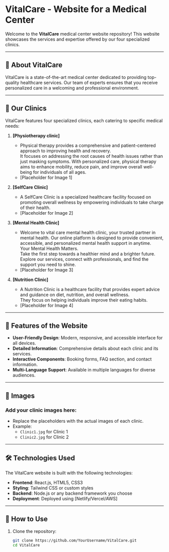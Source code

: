 # VitalCare - Website for a Medical Center

Welcome to the **VitalCare** medical center website repository! This website showcases the services and expertise offered by our four specialized clinics.

---

## 🌟 About VitalCare

VitalCare is a state-of-the-art medical center dedicated to providing top-quality healthcare services. Our team of experts ensures that you receive personalized care in a welcoming and professional environment.

---

## 🏥 Our Clinics

VitalCare features four specialized clinics, each catering to specific medical needs:

1. **[Physiotherapy clinic]**  
   - Physical therapy provides a comprehensive and patient-centered approach to improving health and recovery.<br> It focuses on addressing the root causes of health issues rather than just masking symptoms. With personalized care, physical therapy aims to enhance mobility, reduce pain, and improve overall well-being for individuals of all ages.
   - [Placeholder for Image 1]

2. **[SelfCare Clinic]**  
   - A SelfCare Clinic is a specialized healthcare facility focused on promoting overall wellness by empowering individuals to take charge of their health.  
   - [Placeholder for Image 2]

3. **[Mental Health Clinic]**  
   - Welcome to vital care mental health clinic, your trusted partner in mental health. Our online platform is designed to provide convenient, accessible, and personalized mental health support in anytime.<br>
                    Your Mental Health Matters.<br>
                    Take the first step towards a healthier mind and a brighter future. Explore our services, connect with professionals, and find the support you need to shine.
   - [Placeholder for Image 3]

4. **[Nutrition Clinic]**  
   -  A Nutrition Clinic is a healthcare facility that provides expert advice and guidance on diet, nutrition, and overall wellness.<br> They focus on helping individuals improve their eating habits.
   - [Placeholder for Image 4]

---

## 🚀 Features of the Website

- **User-Friendly Design**: Modern, responsive, and accessible interface for all devices.  
- **Detailed Information**: Comprehensive details about each clinic and its services.  
- **Interactive Components**: Booking forms, FAQ section, and contact information.  
- **Multi-Language Support**: Available in multiple languages for diverse audiences.

---

## 📸 Images

### Add your clinic images here:  
- Replace the placeholders with the actual images of each clinic.  
- Example:  
  - `Clinic1.jpg` for Clinic 1  
  - `Clinic2.jpg` for Clinic 2  

---

## 🛠️ Technologies Used

The VitalCare website is built with the following technologies:

- **Frontend**: React.js, HTML5, CSS3  
- **Styling**: Tailwind CSS or custom styles  
- **Backend**: Node.js or any backend framework you choose  
- **Deployment**: Deployed using [Netlify/Vercel/AWS]  

---

## 📄 How to Use

1. Clone the repository:  
   ```bash
   git clone https://github.com/YourUsername/VitalCare.git
   cd VitalCare
